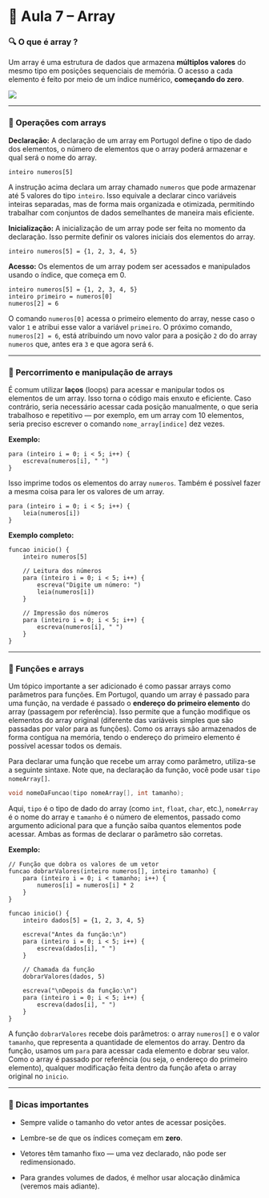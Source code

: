# 📘 Aula 7 – Array

### 🔍 O que é array ?
Um array é uma estrutura de dados que armazena **múltiplos valores** do mesmo tipo em posições sequenciais de memória. O acesso a cada elemento é feito por meio de um índice numérico, **começando do zero**.

![](https://media.geeksforgeeks.org/wp-content/uploads/20240410101419/Getting-Started-with-Array-Data-Structure.webp)

---

### 🔵 Operações com arrays

**Declaração:**
A declaração de um array em Portugol define o tipo de dado dos elementos, o número de elementos que o array poderá armazenar e qual será o nome do array.
```portugol
inteiro numeros[5]
```
A instrução acima declara um array chamado `numeros` que pode armazenar até 5 valores do tipo `inteiro`. Isso equivale a declarar cinco variáveis inteiras separadas, mas de forma mais organizada e otimizada, permitindo trabalhar com conjuntos de dados semelhantes de maneira mais eficiente.

**Inicialização:**
A inicialização de um array pode ser feita no momento da declaração. Isso permite definir os valores iniciais dos elementos do array.
```portugol
inteiro numeros[5] = {1, 2, 3, 4, 5}
```

**Acesso:**
Os elementos de um array podem ser acessados e manipulados usando o índice, que começa em 0.
```portugol
inteiro numeros[5] = {1, 2, 3, 4, 5} 
inteiro primeiro = numeros[0]
numeros[2] = 6 
```
O comando `numeros[0]` acessa o primeiro elemento do array, nesse caso o valor `1` e atribui esse valor a variável `primeiro`. O próximo comando, `numeros[2] = 6`, está atribuindo um novo valor para a posição `2` do do array `numeros` que, antes era `3` e que agora será `6`.

---

### 🔵 Percorrimento e manipulação de arrays
É comum utilizar **laços** (loops) para acessar e manipular todos os elementos de um array. Isso torna o código mais enxuto e eficiente. Caso contrário, seria necessário acessar cada posição manualmente, o que seria trabalhoso e repetitivo — por exemplo, em um array com 10 elementos, seria preciso escrever o comando `nome_array[indice]` dez vezes.

**Exemplo:**
```portugol
para (inteiro i = 0; i < 5; i++) {
    escreva(numeros[i], " ")
}
```
Isso imprime todos os elementos do array `numeros`. Também é possível fazer a mesma coisa para ler os valores de um array.

```portugol
para (inteiro i = 0; i < 5; i++) {
    leia(numeros[i])
}
```

**Exemplo completo:**
```portugol
funcao inicio() {
    inteiro numeros[5]

    // Leitura dos números
    para (inteiro i = 0; i < 5; i++) {
        escreva("Digite um número: ")
        leia(numeros[i])
    }

    // Impressão dos números
    para (inteiro i = 0; i < 5; i++) {
        escreva(numeros[i], " ")
    }
}
```

---

### 🔵 Funções e arrays
Um tópico importante a ser adicionado é como passar arrays como parâmetros para funções. Em Portugol, quando um array é passado para uma função, na verdade é passado o **endereço do primeiro elemento** do array (passagem por referência). Isso permite que a função modifique os elementos do array original (diferente das variáveis simples que são passadas por valor para as funções). Como os arrays são armazenados de forma contígua na memória, tendo o endereço do primeiro elemento é possível acessar todos os demais.

Para declarar uma função que recebe um array como parâmetro, utiliza-se a seguinte sintaxe. Note que, na declaração da função, você pode usar `tipo nomeArray[]`.

```c
void nomeDaFuncao(tipo nomeArray[], int tamanho);
```

Aqui, `tipo` é o tipo de dado do array (como `int`, `float`, `char`, etc.), `nomeArray` é o nome do array e `tamanho` é o número de elementos, passado como argumento adicional para que a função saiba quantos elementos pode acessar. Ambas as formas de declarar o parâmetro são corretas.

**Exemplo:**
```portugol
// Função que dobra os valores de um vetor
funcao dobrarValores(inteiro numeros[], inteiro tamanho) {
    para (inteiro i = 0; i < tamanho; i++) {
        numeros[i] = numeros[i] * 2
    }
}

funcao inicio() {
    inteiro dados[5] = {1, 2, 3, 4, 5}

    escreva("Antes da função:\n")
    para (inteiro i = 0; i < 5; i++) {
        escreva(dados[i], " ")
    }

    // Chamada da função
    dobrarValores(dados, 5)

    escreva("\nDepois da função:\n")
    para (inteiro i = 0; i < 5; i++) {
        escreva(dados[i], " ")
    }
}

```
A função `dobrarValores` recebe dois parâmetros: o array `numeros[]` e o valor `tamanho`, que representa a quantidade de elementos do array. Dentro da função, usamos um `para` para acessar cada elemento e dobrar seu valor. Como o array é passado por referência (ou seja, o endereço do primeiro elemento), qualquer modificação feita dentro da função afeta o array original no `inicio`.

---

### 🔵 Dicas importantes
- Sempre valide o tamanho do vetor antes de acessar posições.
* Lembre-se de que os índices começam em **zero**.
- Vetores têm tamanho fixo — uma vez declarado, não pode ser redimensionado.
* Para grandes volumes de dados, é melhor usar alocação dinâmica (veremos mais adiante).